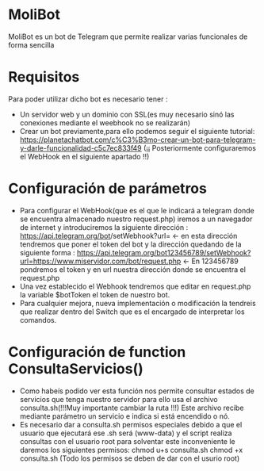 # MoliBot

MoliBot es un bot de Telegram que permite realizar varias funcionales de forma sencilla

# Requisitos

Para poder utilizar dicho bot es necesario tener :
 - Un servidor web y un dominio con SSL(es muy necesario sinó las conexiones mediante el weebhook no se realizarán)
 - Crear un bot previamente,para ello podemos seguir el siguiente tutorial: https://planetachatbot.com/c%C3%B3mo-crear-un-bot-para-telegram-y-darle-funcionalidad-c5c7ec833f49
   (¡¡ Posteriormente configuraremos el WebHook en el siguiente apartado !!)
   
# Configuración de parámetros

- Para configurar el WebHook(que es el que le indicará a telegram donde se encuentra almacenado nuestro request.php) iremos a un navegador de internet y introduciremos la siguiente dirección : 
  https://api.telegram.org/bot<TOKEN>/setWebhook?url=        <- en esta dirección tendremos que poner el token del bot y la dirección quedando de la siguiente forma :
  https://api.telegram.org/bot123456789/setWebhook?url=https://www.miservidor.com/bot/request.php  <- En 123456789 pondremos el token y en url nuestra dirección donde se encuentra el request.php
- Una vez establecido el Webhook tendremos que editar en request.php la variable $botToken el token de nuestro bot.
- Para cualquier mejora, nueva implementación o modificación la tendreis que realizar dentro del Switch que es el encargado de interpretar los comandos.
  
# Configuración de function ConsultaServicios()

- Como habeís podido ver esta función nos permite consultar estados de servicios que tenga nuestro servidor para ello usa el archivo consulta.sh(!!!Muy importante cambiar la ruta !!!)
  Este archivo recibe mediante parámetro un servicio e indica si está encendido o nó.
- Es necesario dar a consulta.sh permisos especiales debido a que el usuario que ejecutará ese .sh será (www-data) y el script realiza consultas con el usuario root
  para solventar este inconveniente le daremos los siguientes permisos: 
          chmod u+s consulta.sh
          chmod +x consulta.sh 
          (Todo los permisos se deben de dar con el usurio root)
          
